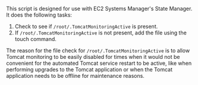 This script is designed for use with EC2 Systems Manager's
State Manager. It does the following tasks:

1. Check to see if `/root/.TomcatMonitoringActive` is present.
2. If `/root/.TomcatMonitoringActive` is not present, add the file using the touch command.

The reason for the file check for `/root/.TomcatMonitoringActive`
is to allow Tomcat monitoring to be easily disabled for times
when it would not be convenient for the automated Tomcat service
restart to be active, like when performing upgrades to the Tomcat
application or when the Tomcat application needs to be offline 
for maintenance reasons.